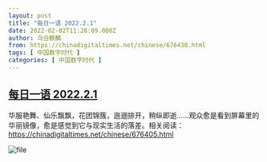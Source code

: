 ```yaml
---
layout: post
title: "每日一语 2022.2.1"
date: 2022-02-02T11:28:09.000Z
author: 乌合麒麟
from: https://chinadigitaltimes.net/chinese/676430.html
tags: [ 中国数字时代 ]
categories: [ 中国数字时代 ]
---
```

<!--1643801289000-->
[每日一语 2022.2.1](https://chinadigitaltimes.net/chinese/676430.html)
------

<div>
<p>华服艳舞、仙乐飘飘，花团锦簇，迤逦排开，稍纵即逝&#8230;&#8230;观众愈是看到屏幕里的华丽镜像，愈是感觉到它与现实生活的落差。相关阅读：<a href="https://chinadigitaltimes.net/chinese/676405.html">https://chinadigitaltimes.net/chinese/676405.html</a></p><p><img src="https://chinadigitaltimes.net/chinese/files/2022/02/image-1643801200952.png" alt="file" /></p>
</div>
